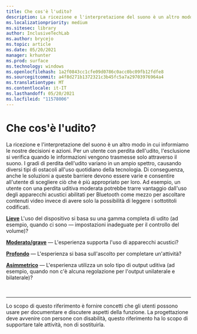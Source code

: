 ```yaml
---
title: Che cos'è l'udito?
description: La ricezione e l'interpretazione del suono è un altro modo in cui informiamo le nostre decisioni e azioni.
ms.localizationpriority: medium
ms.sitesec: library
author: InclusiveTechLab
ms.author: brycejo
ms.topic: article
ms.date: 05/20/2021
manager: krhunter
ms.prod: surface
ms.technology: windows
ms.openlocfilehash: 1a2f0843cc1cfe09d0786c0acc0bc09fb12fdfe8
ms.sourcegitcommit: a4f8d271b1372321c3b45fc5a7a29703976964a4
ms.translationtype: MT
ms.contentlocale: it-IT
ms.lasthandoff: 05/20/2021
ms.locfileid: "11578006"
---
```

# <a name="what-is-hearing"></a>Che cos'è l'udito?

La ricezione e l'interpretazione del suono è un altro modo in cui informiamo le nostre decisioni e azioni. Per un utente con perdita dell'udito, l'esclusione si verifica quando le informazioni vengono trasmesse solo attraverso il suono. I gradi di perdita dell'udito variano in un ampio spettro, causando diversi tipi di ostacoli all'uso quotidiano della tecnologia. Di conseguenza, anche le soluzioni a queste barriere devono essere varie e consentire all'utente di scegliere ciò che è più appropriato per loro. Ad esempio, un utente con una perdita uditiva moderata potrebbe trarre vantaggio dall'uso degli apparecchi acustici abilitati per Bluetooth come mezzo per ascoltare contenuti video invece di avere solo la possibilità di leggere i sottotitoli codificati.

**[Lieve](hearing-mild.md)** L'uso del dispositivo si basa su una gamma completa di udito (ad esempio, quando ci sono &mdash; impostazioni inadeguate per il controllo del volume)?

**[Moderato/grave](hearing-moderate-severe.md)** &mdash; L'esperienza supporta l'uso di apparecchi acustici?

**[Profondo](hearing-profound.md)** &mdash; L'esperienza si basa sull'ascolto per completare un'attività?

**[Asimmetrico](hearing-asymmetrical.md)** &mdash; L'esperienza utilizza un solo tipo di output uditiva (ad esempio, quando non c'è alcuna regolazione per l'output unilaterale e bilaterale)?

&nbsp;

[comment]: # (Piè di pagina)
___
Lo scopo di questo riferimento è fornire concetti che gli utenti possono usare per documentare e discutere aspetti della funzione. La progettazione deve avvenire con persone con disabilità, questo riferimento ha lo scopo di supportare tale attività, non di sostituirla. 
